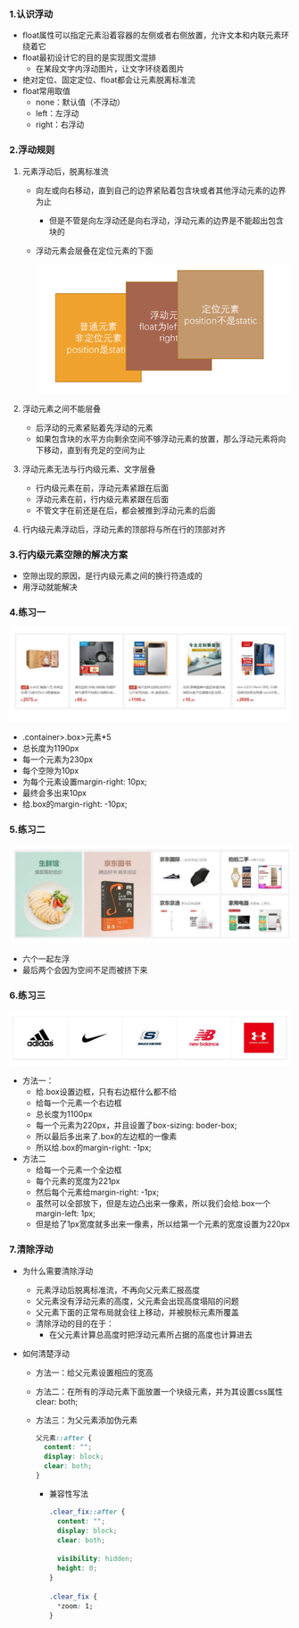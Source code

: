 ### 1.认识浮动

- float属性可以指定元素沿着容器的左侧或者右侧放置，允许文本和内联元素环绕着它
- float最初设计它的目的是实现图文混排
  - 在某段文字内浮动图片，让文字环绕着图片
- 绝对定位、固定定位、float都会让元素脱离标准流
- float常用取值
  - none：默认值（不浮动）
  - left：左浮动
  - right：右浮动

### 2.浮动规则

1. 元素浮动后，脱离标准流

   - 向左或向右移动，直到自己的边界紧贴着包含块或者其他浮动元素的边界为止

     - 但是不管是向左浮动还是向右浮动，浮动元素的边界是不能超出包含块的

   - 浮动元素会层叠在定位元素的下面

     ![image-20220409175409273](images/image-20220409175409273.png)

2. 浮动元素之间不能层叠

   - 后浮动的元素紧贴着先浮动的元素
   - 如果包含块的水平方向剩余空间不够浮动元素的放置，那么浮动元素将向下移动，直到有充足的空间为止

3. 浮动元素无法与行内级元素、文字层叠

   - 行内级元素在前，浮动元素紧跟在后面
   - 浮动元素在前，行内级元素紧跟在后面
   - 不管文字在前还是在后，都会被推到浮动元素的后面

4. 行内级元素浮动后，浮动元素的顶部将与所在行的顶部对齐

### 3.行内级元素空隙的解决方案

- 空隙出现的原因，是行内级元素之间的换行符造成的
- 用浮动就能解决

### 4.练习一

![image-20220409180612826](images/image-20220409180612826.png)

- .container>.box>元素*5
- 总长度为1190px
- 每一个元素为230px
- 每个空隙为10px
- 为每个元素设置margin-right: 10px;
- 最终会多出来10px
- 给.box的margin-right: -10px;

### 5.练习二

![image-20220409182106961](images/image-20220409182106961.png)

- 六个一起左浮
- 最后两个会因为空间不足而被挤下来

### 6.练习三

![image-20220409182206263](images/image-20220409182206263.png)

- 方法一：
  - 给.box设置边框，只有右边框什么都不给
  - 给每一个元素一个右边框
  - 总长度为1100px
  - 每一个元素为220px，并且设置了box-sizing: boder-box;
  - 所以最后多出来了.box的左边框的一像素
  - 所以给.box的margin-right: -1px;
- 方法二
  - 给每一个元素一个全边框
  - 每个元素的宽度为221px
  - 然后每个元素给margin-right: -1px;
  - 虽然可以全部放下，但是左边凸出来一像素，所以我们会给.box一个margin-left: 1px;
  - 但是给了1px宽度就多出来一像素，所以给第一个元素的宽度设置为220px

### 7.清除浮动

- 为什么需要清除浮动

  - 元素浮动后脱离标准流，不再向父元素汇报高度
  - 父元素没有浮动元素的高度，父元素会出现高度塌陷的问题
  - 父元素下面的正常布局就会往上移动，并被脱标元素所覆盖
  - 清除浮动的目的在于：
    - 在父元素计算总高度时把浮动元素所占据的高度也计算进去

- 如何清楚浮动

  - 方法一：给父元素设置相应的宽高

  - 方法二：在所有的浮动元素下面放置一个块级元素，并为其设置css属性clear: both;

  - 方法三：为父元素添加伪元素

    ```css
    父元素::after {
      content: "";
      display: block;
      clear: both;
    }
    ```

    - 兼容性写法

      ```css
      .clear_fix::after {
        content: "";
        display: block;
        clear: both;
        
        visibility: hidden;
        height: 0;
      }
      
      .clear_fix {
        *zoom: 1;
      }
      ```

      